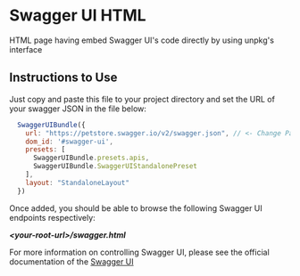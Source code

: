 # Swagger UI HTML
HTML page having embed Swagger UI's code directly by using unpkg's interface

## Instructions to Use

Just copy and paste this file to your project directory and set the URL of your swagger JSON in the file below: 

```js
  SwaggerUIBundle({
    url: "https://petstore.swagger.io/v2/swagger.json", // <- Change Path Here
    dom_id: '#swagger-ui',
    presets: [
      SwaggerUIBundle.presets.apis,
      SwaggerUIBundle.SwaggerUIStandalonePreset
    ],
    layout: "StandaloneLayout"
  })
```
Once added, you should be able to browse the following Swagger UI endpoints respectively:

***\<your-root-url\>/swagger.html***

For more information on controlling Swagger UI, please see the official documentation of the [Swagger UI](https://github.com/swagger-api/swagger-ui)
